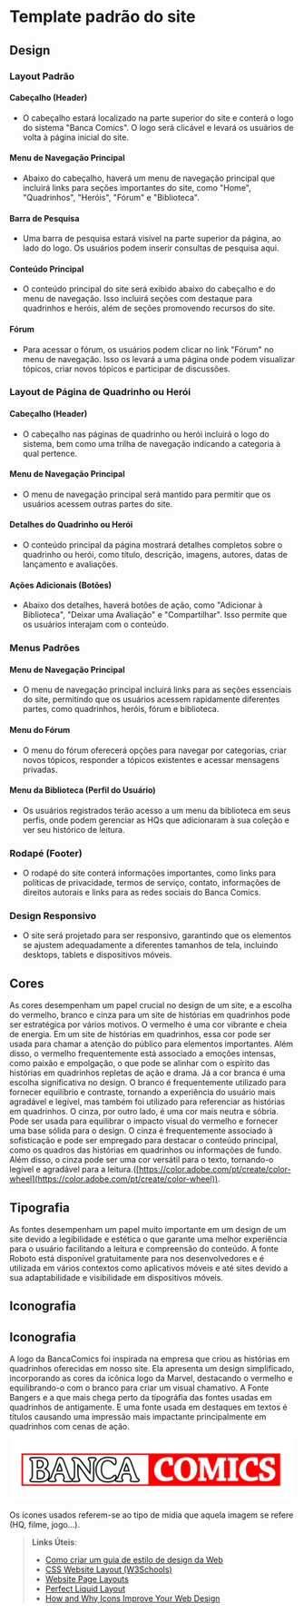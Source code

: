 # Template padrão do site
## Design

### Layout Padrão

#### Cabeçalho (Header)

- O cabeçalho estará localizado na parte superior do site e conterá o logo do sistema "Banca Comics". O logo será clicável e levará os usuários de volta à página inicial do site.

#### Menu de Navegação Principal

- Abaixo do cabeçalho, haverá um menu de navegação principal que incluirá links para seções importantes do site, como "Home", "Quadrinhos", "Heróis", "Fórum" e "Biblioteca".

#### Barra de Pesquisa

- Uma barra de pesquisa estará visível na parte superior da página, ao lado do logo. Os usuários podem inserir consultas de pesquisa aqui.

#### Conteúdo Principal

- O conteúdo principal do site será exibido abaixo do cabeçalho e do menu de navegação. Isso incluirá seções com destaque para quadrinhos e heróis, além de seções promovendo recursos do site.

#### Fórum

- Para acessar o fórum, os usuários podem clicar no link "Fórum" no menu de navegação. Isso os levará a uma página onde podem visualizar tópicos, criar novos tópicos e participar de discussões.

### Layout de Página de Quadrinho ou Herói

#### Cabeçalho (Header)

- O cabeçalho nas páginas de quadrinho ou herói incluirá o logo do sistema, bem como uma trilha de navegação indicando a categoria à qual pertence.

#### Menu de Navegação Principal

- O menu de navegação principal será mantido para permitir que os usuários acessem outras partes do site.

#### Detalhes do Quadrinho ou Herói

- O conteúdo principal da página mostrará detalhes completos sobre o quadrinho ou herói, como título, descrição, imagens, autores, datas de lançamento e avaliações.

#### Ações Adicionais (Botões)

- Abaixo dos detalhes, haverá botões de ação, como "Adicionar à Biblioteca", "Deixar uma Avaliação" e "Compartilhar". Isso permite que os usuários interajam com o conteúdo.

### Menus Padrões

#### Menu de Navegação Principal

- O menu de navegação principal incluirá links para as seções essenciais do site, permitindo que os usuários acessem rapidamente diferentes partes, como quadrinhos, heróis, fórum e biblioteca.

#### Menu do Fórum

- O menu do fórum oferecerá opções para navegar por categorias, criar novos tópicos, responder a tópicos existentes e acessar mensagens privadas.

#### Menu da Biblioteca (Perfil do Usuário)

- Os usuários registrados terão acesso a um menu da biblioteca em seus perfis, onde podem gerenciar as HQs que adicionaram à sua coleção e ver seu histórico de leitura.

### Rodapé (Footer)

- O rodapé do site conterá informações importantes, como links para políticas de privacidade, termos de serviço, contato, informações de direitos autorais e links para as redes sociais do Banca Comics.

### Design Responsivo

- O site será projetado para ser responsivo, garantindo que os elementos se ajustem adequadamente a diferentes tamanhos de tela, incluindo desktops, tablets e dispositivos móveis.




## Cores

As cores desempenham um papel crucial no design de um site, e a escolha do vermelho, branco e cinza para um site de histórias em quadrinhos pode ser estratégica por vários motivos.
O vermelho é uma cor vibrante e cheia de energia. Em um site de histórias em quadrinhos, essa cor pode ser usada para chamar a atenção do público para elementos importantes. Além disso, o vermelho frequentemente está associado a emoções intensas, como paixão e empolgação, o que pode se alinhar com o espírito das histórias em quadrinhos repletas de ação e drama. Já a cor branca é uma escolha significativa no design. O branco é frequentemente utilizado para fornecer equilíbrio e contraste, tornando a experiência do usuário mais agradável e legível, mas também foi utilizado para referenciar as histórias em quadrinhos. O cinza, por outro lado, é uma cor mais neutra e sóbria. Pode ser usada para equilibrar o impacto visual do vermelho e fornecer uma base sólida para o design. O cinza é frequentemente associado à sofisticação e pode ser empregado para destacar o conteúdo principal, como os quadros das histórias em quadrinhos ou informações de fundo. Além disso, o cinza pode ser uma cor versátil para o texto, tornando-o legível e agradável para a leitura.([https://color.adobe.com/pt/create/color-wheel](https://color.adobe.com/pt/create/color-wheel)).


## Tipografia

As fontes desempenham um papel muito importante em um design de um site devido a legibilidade e estética o que garante uma melhor experiência para o usuário facilitando a leitura e compreensão do conteúdo. A fonte Roboto está disponível gratuitamente para nos desenvolvedores e é utilizada em vários contextos como aplicativos móveis e até sites devido a sua adaptabilidade e visibilidade em dispositivos móveis.


## Iconografia


## Iconografia

A logo da BancaComics foi inspirada na empresa que criou as histórias em quadrinhos oferecidas em nosso site. Ela apresenta um design simplificado, incorporando as cores da icônica logo da Marvel, destacando o vermelho e equilibrando-o com o branco para criar um visual chamativo. A Fonte Bangers e a que mais chega perto da tipográfia das fontes usadas em quadrinhos de antigamente. E uma fonte usada em destaques em  textos é títulos causando uma impressão mais impactante principalmente em quadrinhos com cenas de ação.

![BancaComics Logo](img/BancaComics_Logo.png)

Os ícones usados referem-se ao tipo de mídia que aquela imagem se refere (HQ, filme, jogo...).


> **Links Úteis**:
>
> -  [Como criar um guia de estilo de design da Web](https://edrodrigues.com.br/blog/como-criar-um-guia-de-estilo-de-design-da-web/#)
> - [CSS Website Layout (W3Schools)](https://www.w3schools.com/css/css_website_layout.asp)
> - [Website Page Layouts](http://www.cellbiol.com/bioinformatics_web_development/chapter-3-your-first-web-page-learning-html-and-css/website-page-layouts/)
> - [Perfect Liquid Layout](https://matthewjamestaylor.com/perfect-liquid-layouts)
> - [How and Why Icons Improve Your Web Design](https://usabilla.com/blog/how-and-why-icons-improve-you-web-design/)
